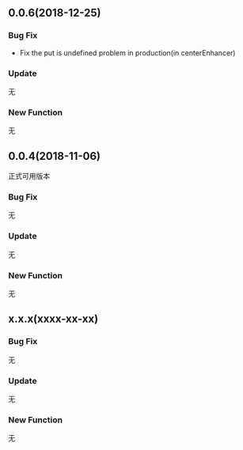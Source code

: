 ## 0.0.6(2018-12-25)

### Bug Fix

- Fix the put is undefined problem in production(in centerEnhancer)

### Update

无

### New Function

无

## 0.0.4(2018-11-06)

正式可用版本

### Bug Fix

无

### Update

无

### New Function

无

## x.x.x(xxxx-xx-xx)

### Bug Fix

无

### Update

无

### New Function

无
